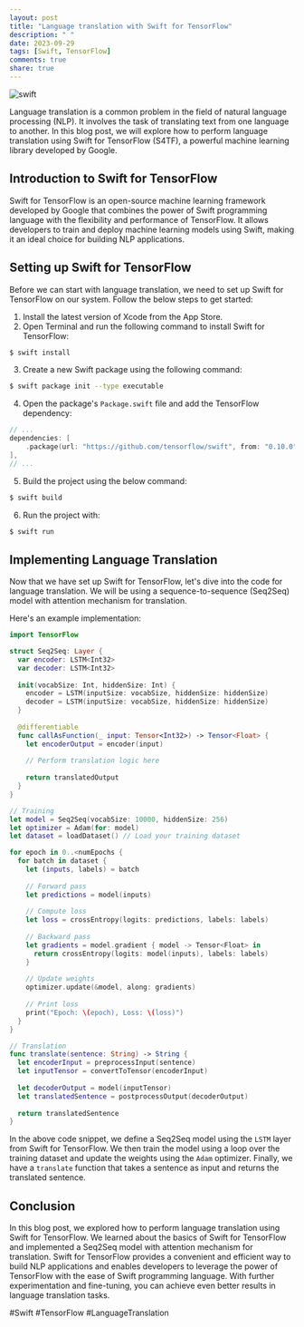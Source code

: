 ```yaml
---
layout: post
title: "Language translation with Swift for TensorFlow"
description: " "
date: 2023-09-29
tags: [Swift, TensorFlow]
comments: true
share: true
---
```

![swift](https://cdn.hashnode.com/res/hashnode/image/upload/v1622285288299/zr_EeDSfH.png)

Language translation is a common problem in the field of natural language processing (NLP). It involves the task of translating text from one language to another. In this blog post, we will explore how to perform language translation using Swift for TensorFlow (S4TF), a powerful machine learning library developed by Google.

## Introduction to Swift for TensorFlow

Swift for TensorFlow is an open-source machine learning framework developed by Google that combines the power of Swift programming language with the flexibility and performance of TensorFlow. It allows developers to train and deploy machine learning models using Swift, making it an ideal choice for building NLP applications.

## Setting up Swift for TensorFlow

Before we can start with language translation, we need to set up Swift for TensorFlow on our system. Follow the below steps to get started:

1. Install the latest version of Xcode from the App Store.
2. Open Terminal and run the following command to install Swift for TensorFlow:
```bash
$ swift install
```
3. Create a new Swift package using the following command:
```bash
$ swift package init --type executable
```
4. Open the package's `Package.swift` file and add the TensorFlow dependency:
```swift
// ...
dependencies: [
    .package(url: "https://github.com/tensorflow/swift", from: "0.10.0")
],
// ...
```
5. Build the project using the below command:
```bash
$ swift build
```
6. Run the project with:
```bash
$ swift run
```

## Implementing Language Translation

Now that we have set up Swift for TensorFlow, let's dive into the code for language translation. We will be using a sequence-to-sequence (Seq2Seq) model with attention mechanism for translation.

Here's an example implementation:

```swift
import TensorFlow

struct Seq2Seq: Layer {
  var encoder: LSTM<Int32>
  var decoder: LSTM<Int32>
  
  init(vocabSize: Int, hiddenSize: Int) {
    encoder = LSTM(inputSize: vocabSize, hiddenSize: hiddenSize)
    decoder = LSTM(inputSize: vocabSize, hiddenSize: hiddenSize)
  }
  
  @differentiable
  func callAsFunction(_ input: Tensor<Int32>) -> Tensor<Float> {
    let encoderOutput = encoder(input)
    
    // Perform translation logic here
    
    return translatedOutput
  }
}

// Training
let model = Seq2Seq(vocabSize: 10000, hiddenSize: 256)
let optimizer = Adam(for: model)
let dataset = loadDataset() // Load your training dataset

for epoch in 0..<numEpochs {
  for batch in dataset {
    let (inputs, labels) = batch
    
    // Forward pass
    let predictions = model(inputs)
    
    // Compute loss
    let loss = crossEntropy(logits: predictions, labels: labels)
    
    // Backward pass
    let gradients = model.gradient { model -> Tensor<Float> in
      return crossEntropy(logits: model(inputs), labels: labels)
    }
    
    // Update weights
    optimizer.update(&model, along: gradients)
    
    // Print loss
    print("Epoch: \(epoch), Loss: \(loss)")
  }
}

// Translation
func translate(sentence: String) -> String {
  let encoderInput = preprocessInput(sentence)
  let inputTensor = convertToTensor(encoderInput)
  
  let decoderOutput = model(inputTensor)
  let translatedSentence = postprocessOutput(decoderOutput)
  
  return translatedSentence
}
```

In the above code snippet, we define a Seq2Seq model using the `LSTM` layer from Swift for TensorFlow. We then train the model using a loop over the training dataset and update the weights using the `Adam` optimizer. Finally, we have a `translate` function that takes a sentence as input and returns the translated sentence.

## Conclusion

In this blog post, we explored how to perform language translation using Swift for TensorFlow. We learned about the basics of Swift for TensorFlow and implemented a Seq2Seq model with attention mechanism for translation. Swift for TensorFlow provides a convenient and efficient way to build NLP applications and enables developers to leverage the power of TensorFlow with the ease of Swift programming language. With further experimentation and fine-tuning, you can achieve even better results in language translation tasks.

#Swift #TensorFlow #LanguageTranslation